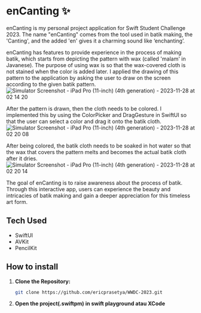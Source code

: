 # enCanting ✨
enCanting is my personal project application for Swift Student Challenge 2023. The name "enCanting" comes from the tool used in batik making, the 'Canting', and the added 'en' gives it a charming sound like ‘enchanting’.

enCanting has features to provide experience in the process of making batik, which starts from depicting the pattern with wax (called 'malam' in Javanese). The purpose of using wax is so that the wax-covered cloth is not stained when the color is added later. I applied the drawing of this pattern to the application by asking the user to draw on the screen according to the given batik pattern. 
![Simulator Screenshot - iPad Pro (11-inch) (4th generation) - 2023-11-28 at 02 14 20](https://github.com/ericprasetya/WWDC-2023/assets/76405059/34539438-304a-479a-b1c5-0c496f056ee6)

After the pattern is drawn, then the cloth needs to be colored. I implemented this by using the ColorPicker and DragGesture in SwiftUI so that the user can select a color and drag it onto the batik cloth.
![Simulator Screenshot - iPad Pro (11-inch) (4th generation) - 2023-11-28 at 02 20 08](https://github.com/ericprasetya/WWDC-2023/assets/76405059/c14ba15b-7f04-494c-99c0-2566c98a71fd)

After being colored, the batik cloth needs to be soaked in hot water so that the wax that covers the pattern melts and becomes the actual batik cloth after it dries.
![Simulator Screenshot - iPad Pro (11-inch) (4th generation) - 2023-11-28 at 02 20 14](https://github.com/ericprasetya/WWDC-2023/assets/76405059/7e1c06e6-d1b0-49cc-bebc-6606fe9ce622)

The goal of enCanting is to raise awareness about the process of batik. Through this interactive app, users can experience the beauty and intricacies of batik making and gain a deeper appreciation for this timeless art form.

## Tech Used
- SwiftUI
- AVKit
- PencilKit

## How to install
1. **Clone the Repository:**

   ```bash
   git clone https://github.com/ericprasetya/WWDC-2023.git

2. **Open the project(.swiftpm) in swift playground atau XCode**
